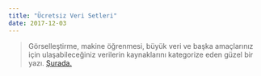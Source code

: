 ```yaml
---
title: "Ücretsiz Veri Setleri"
date: 2017-12-03
---
```


> Görselleştirme, makine öğrenmesi, büyük veri ve başka amaçlarınız için ulaşabileceğiniz verilerin kaynaklarını kategorize eden güzel bir yazı. [Şurada.](https://www.dataquest.io/blog/free-datasets-for-projects/)
